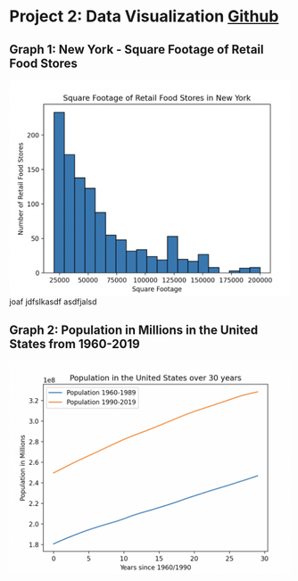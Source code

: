 # Project 2: Data Visualization [Github](https://github.com/mikeizbicki/cmc-csci040/tree/2022fall/project_02)
## Graph 1: New York - Square Footage of Retail Food Stores
![Retail Food Store](food.png)
joaf jdfslkasdf asdfjalsd


## Graph 2: Population in Millions in the United States from 1960-2019
![Population](pop.png)
